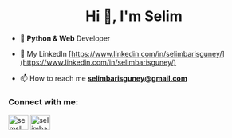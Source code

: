 <h1 align="center">Hi 👋, I'm Selim</h1>

- 🌱 **Python & Web** Developer

- 📝 My LinkedIn [https://www.linkedin.com/in/selimbarisguney/](https://www.linkedin.com/in/selimbarisguney/)

- 📫 How to reach me **selimbarisguney@gmail.com**

<h3 align="left">Connect with me:</h3>
<p align="left">
<a href="https://twitter.com/semsll" target="blank"><img align="center" src="https://raw.githubusercontent.com/rahuldkjain/github-profile-readme-generator/master/src/images/icons/Social/twitter.svg" alt="semsll" height="30" width="40" /></a>
<a href="https://linkedin.com/in/selimbarisguney" target="blank"><img align="center" src="https://raw.githubusercontent.com/rahuldkjain/github-profile-readme-generator/master/src/images/icons/Social/linked-in-alt.svg" alt="selimbarisguney" height="30" width="40" /></a>

</p>


